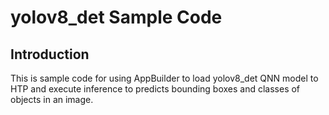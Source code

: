 # yolov8_det Sample Code

## Introduction
This is sample code for using AppBuilder to load yolov8_det QNN model to HTP and execute inference to predicts bounding boxes and classes of objects in an image.
